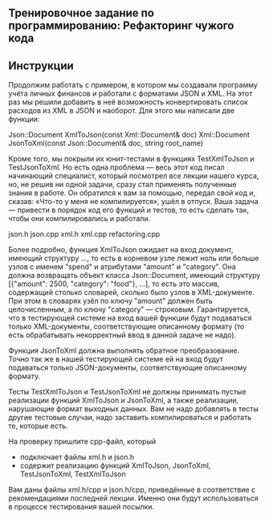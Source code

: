 ## Тренировочное задание по программированию: Рефакторинг чужого кода
## Инструкции

Продолжим работать с примером, в котором мы создавали программу учёта личных финансов и работали с форматами JSON и XML. На этот раз мы решили добавить в неё возможность конвертировать список расходов из XML в JSON и наоборот. Для этого мы написали две функции:

Json::Document XmlToJson(const Xml::Document& doc)
Xml::Document JsonToXml(const Json::Document& doc, string root_name)

Кроме того, мы покрыли их юнит-тестами в функциях TestXmlToJson и TestJsonToXml. Но есть одна проблема — весь этот код писал начинающий специалист, который посмотрел все лекции нашего курса, но, не решив ни одной задачи, сразу стал применять полученные знания в работе. Он обратился к вам за помощью, передал свой код и, сказав: «Что-то у меня не компилируется», ушёл в отпуск. Ваша задача — привести в порядок код его функций и тестов, то есть сделать так, чтобы они компилировались и работали.

json.h
json.cpp
xml.h
xml.cpp
refactoring.cpp

Более подробно, функция XmlToJson ожидает на вход документ, имеющий структуру <root><spend amount="2500" category="food"></spend>...</root>, то есть в корневом узле лежит ноль или больше узлов с именем "spend" и атрибутами "amount" и "category". Она должна возвращать объект класса Json::Document, имеющий структуру [{"amount": 2500, "category": "food"}, ...], то есть это массив, содержащий столько словарей, сколько было узлов <spend> в XML-документе. При этом в словарях узёл по ключу "amount" должен быть целочисленным, а по ключу "category" — строковым. Гарантируется, что в тестирующей системе на вход вашей функции будут подаваться только XML-документы, соответствующие описанному формату (то есть обрабатывать некорректный ввод в данной задаче не надо).

Функция JsonToXml должна выполнять обратное преобразование. Точно так же в нашей тестирующей системе ей на вход будут подаваться только JSON-документы, соответствующие описанному формату.

Тесты TestXmlToJson и TestJsonToXml не должны принимать пустые реализации функций XmlToJson и JsonToXml, а также реализации, нарушающие формат выходных данных. Вам не надо добавлять в тесты другие тестовые случаи, надо заставить компилироваться и работать те, которые есть.

На проверку пришлите cpp-файл, который

* подключает файлы xml.h и json.h
* содержит реализацию функций XmlToJson, JsonToXml, TestJsonToXml, TestXmlToJson

Вам даны файлы xml.h/cpp и json.h/cpp, приведённые в соответствие с рекомендациями последней лекции. Именно они будут использоваться в процессе тестирования вашей посылки.
